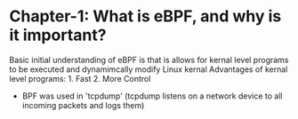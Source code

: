 # Chapter-1: What is eBPF, and why is it important?

Basic initial understanding of eBPF is that is allows for kernal level programs to be executed and dynamimcally modify Linux kernal
Advantages of kernal level programs: 1. Fast 2. More Control

- BPF was used in 'tcpdump'
  (tcpdump listens on a network device to all incoming packets and logs them)
